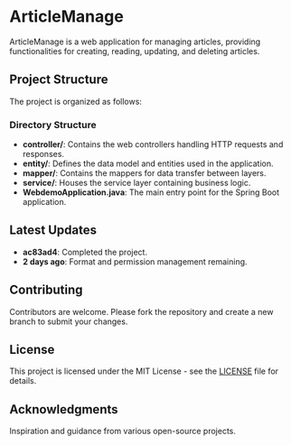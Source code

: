 # ArticleManage

ArticleManage is a web application for managing articles, providing functionalities for creating, reading, updating, and deleting articles.

## Project Structure

The project is organized as follows:


### Directory Structure

- **controller/**: Contains the web controllers handling HTTP requests and responses.
- **entity/**: Defines the data model and entities used in the application.
- **mapper/**: Contains the mappers for data transfer between layers.
- **service/**: Houses the service layer containing business logic.
- **WebdemoApplication.java**: The main entry point for the Spring Boot application.

## Latest Updates

- **ac83ad4**: Completed the project.
- **2 days ago**: Format and permission management remaining.

## Contributing

Contributors are welcome. Please fork the repository and create a new branch to submit your changes.

## License

This project is licensed under the MIT License - see the [LICENSE](LICENSE) file for details.

## Acknowledgments

Inspiration and guidance from various open-source projects.
